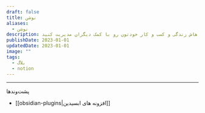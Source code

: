 ```yaml
---
draft: false
title: نوشن
aliases:
  - نوشن
description: بهتون یاد میدم که چطور با نوشن سیستم هایی بسازید که باهاش زندگی و کسب و کار خودتون رو با کمک دیگران مدیریت کنید.
publishDate: 2023-01-01
updatedDate: 2023-01-01
image: ""
tags:
  - بلاگ
  - notion
---
```





---
پشت‌وند‌ها
- [[obsidian-plugins|افزونه های ابسیدین]]

